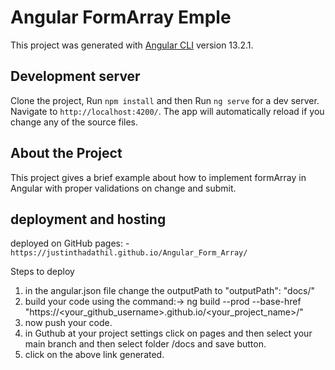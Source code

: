 # Angular FormArray Emple

This project was generated with [Angular CLI](https://github.com/angular/angular-cli) version 13.2.1.

## Development server

Clone the project, Run `npm install` and then Run `ng serve` for a dev server. Navigate to `http://localhost:4200/`. The app will automatically reload if you change any of the source files.

## About the Project

This project gives a brief example about how to implement formArray in Angular with proper validations on change and submit.


## deployment and hosting

deployed on GitHub pages: - `https://justinthadathil.github.io/Angular_Form_Array/`

Steps to deploy
1. in the angular.json file change the outputPath to "outputPath": "docs/"
2. build your code using the command:-> ng build --prod --base-href "https://<your_github_username>.github.io/<your_project_name>/"
3. now push your code.
4. in Guthub at your project settings click on pages and then select your main branch and then select folder /docs and save button.
5. click on the above link generated.